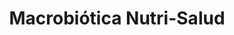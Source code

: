 ---
title: "Macrobiótica Nutri-Salud"
url: /tres-rios/macrobiotica-nutri-salud/
shop: alimentación sana
---